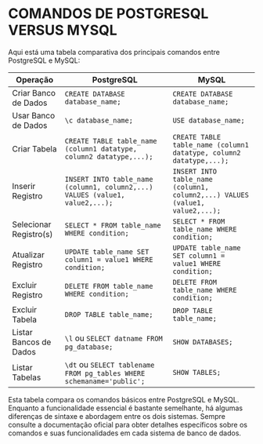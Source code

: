 # COMANDOS DE POSTGRESQL VERSUS MYSQL
Aqui está uma tabela comparativa dos principais comandos entre PostgreSQL e MySQL:

| Operação             | PostgreSQL                                         | MySQL                                      |
|----------------------|----------------------------------------------------|--------------------------------------------|
| Criar Banco de Dados | `CREATE DATABASE database_name;`                   | `CREATE DATABASE database_name;`          |
| Usar Banco de Dados  | `\c database_name;`                                | `USE database_name;`                      |
| Criar Tabela         | `CREATE TABLE table_name (column1 datatype, column2 datatype,...);` | `CREATE TABLE table_name (column1 datatype, column2 datatype,...);` |
| Inserir Registro     | `INSERT INTO table_name (column1, column2,...) VALUES (value1, value2,...);` | `INSERT INTO table_name (column1, column2,...) VALUES (value1, value2,...);` |
| Selecionar Registro(s) | `SELECT * FROM table_name WHERE condition;`       | `SELECT * FROM table_name WHERE condition;` |
| Atualizar Registro   | `UPDATE table_name SET column1 = value1 WHERE condition;` | `UPDATE table_name SET column1 = value1 WHERE condition;` |
| Excluir Registro     | `DELETE FROM table_name WHERE condition;`         | `DELETE FROM table_name WHERE condition;` |
| Excluir Tabela       | `DROP TABLE table_name;`                          | `DROP TABLE table_name;`                  |
| Listar Bancos de Dados | `\l` ou `SELECT datname FROM pg_database;`       | `SHOW DATABASES;`                         |
| Listar Tabelas       | `\dt` ou `SELECT tablename FROM pg_tables WHERE schemaname='public';` | `SHOW TABLES;`                            |

Esta tabela compara os comandos básicos entre PostgreSQL e MySQL. Enquanto a funcionalidade essencial é bastante semelhante, há algumas diferenças de sintaxe e abordagem entre os dois sistemas. Sempre consulte a documentação oficial para obter detalhes específicos sobre os comandos e suas funcionalidades em cada sistema de banco de dados.